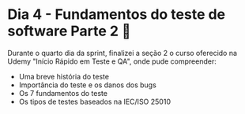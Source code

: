 # Dia 4 - Fundamentos do teste de software​​​​​​​ Parte 2 📂

Durante o quarto dia da sprint, finalizei a seção 2 o curso oferecido na Udemy "Início Rápido em Teste e QA", onde pude compreender:

- Uma breve história do teste
- Importância do teste e os danos dos bugs
- Os 7 fundamentos do teste
- Os tipos de testes baseados na IEC/ISO 25010
